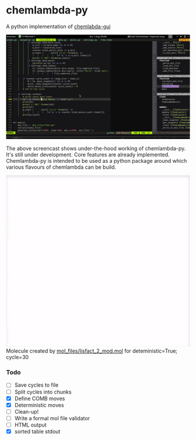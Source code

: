 # chemlambda-py
A python implementation of [chemlabda-gui](https://github.com/chorasimilarity/chemlambda-gui/blob/gh-pages/dynamic/README.md)

![Screencast](out.gif)

The above screencast shows under-the-hood working of chemlambda-py. It's still
under development. Core features are already implemented. Chemlambda-py is 
intended to be used as a python package around which various flavours of chemlambda 
can be build.

![Animation](mol.gif)
Molecule created by [mol_files/lisfact_2_mod.mol](/mol_files/lisfact_2_mod.htm)
for deteministic=True; cycle=30


### Todo
- [ ] Save cycles to file
- [ ] Split cycles into chunks
- [x] Define COMB moves
- [x] Deterministic moves
- [ ] Clean-up!
- [ ] Write a formal mol file validator
- [ ] HTML output
- [x] sorted table stdout
